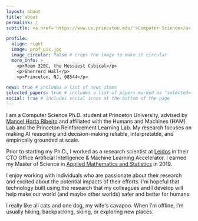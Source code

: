 ```yaml
---
layout: about
title: about
permalink: /
subtitle: <a href='https://www.cs.princeton.edu/'>Computer Science</a> Ph.D. Student at <a href='https://www.princeton.edu/'>Princeton University</a>.

profile:
  align: right
  image: prof_pic.jpg
  image_circular: false # crops the image to make it circular
  more_info: >
    <p>Room 320C, the Messiest Cubical</p>
    <p>Sherrerd Hall</p>
    <p>Princeton, NJ, 08544</p>

news: true # includes a list of news items
selected_papers: true # includes a list of papers marked as "selected={true}"
social: true # includes social icons at the bottom of the page
---
```


I am a Computer Science Ph.D. student at Princeton University, advised by [Manoel Horta Ribeiro](https://manoelhortaribeiro.github.io/) and affiliated with the Humans and Machines (HAM) Lab and the Princeton Reinforcement Learning Lab. My research focuses on making AI reasoning and decision-making reliable, interpretable, and empirically grounded at scale.

Prior to starting my Ph.D., I worked as a research scientist at [Leidos](https://www.leidos.com/) in their CTO Office Artificial Intelligence & Machine Learning Accelerator. I earned my Master of Science in [Applied Mathematics and Statistics](https://mathstat.georgetown.edu/graduate/testimonials/) in 2019. 

I enjoy working with individuals who are passionate about their research and excited about the potential impacts of their efforts. I'm hopeful that technology built using the research that my colleagues and I develop will help make our world (and maybe other worlds) safer and better for humans. 

I really like all cats and one dog, my wife's cavapoo. When I’m offline, I’m usually hiking, backpacking, skiing, or exploring new places.
